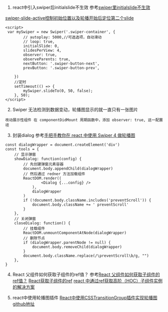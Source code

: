 1. react中引入swiper后initialslide不生效
参考[swiper里initialslide不生效](https://segmentfault.com/q/1010000014873696)

[swiper-slide-active控制初始位置以及轮播开始后定位第二个slide](http://bbs.swiper.com.cn/forum.php?mod=viewthread&tid=2157)
```
<script>
 var mySwiper = new Swiper('.swiper-container', {
        // autoplay: 5000,//可选选项，自动滑动
        // loop: true,
        initialSlide: 0,
        slidesPerView: 4,
        observer: true,
        observeParents: true,
        nextButton: '.swiper-button-next',
        prevButton: '.swiper-button-prev',
        
    })
    //定时
    setTimeout(() => {
        mySwiper.slideTo(0, 50, false);
    }, 50);
</script>

```



2. Swiper 无法检测到数据变动，轮播图显示的就一直只有一张图片
```
改动展示性组件 在 componentDidMount 周期函数中，添加 observer: true, 这一配置项
```


3. 封装dialog
参考[手把手教你在 react 中使用 Swiper 4 做轮播图](https://php.ctolib.com/article/wiki/81427)
```
const dialogWrapper = document.createElement('div')
const tools = {
	// 显示弹窗
    showDialog: function(config) {
		// 先创建弹窗元素容器
		document.body.appendChild(dialogWrapper)
		// 然后通过 redner 方法加载组件
        ReactDOM.render((
                <Dialog {...config} />
            ),
            dialogWrapper
        )
        if (!document.body.className.includes('preventScroll')) {
            document.body.className += ' preventScroll'
        }
	},
	// 关闭弹窗
    closeDialog: function() {
		// 挂载组件
		ReactDOM.unmountComponentAtNode(dialogWrapper)
		// 删除节点
        if (dialogWrapper.parentNode != null) {
            document.body.removeChild(dialogWrapper)
        }
        document.body.className.replace(/\preventScroll\b/g, "")
    },
}
```


4. React 父组件如何获取子组件的ref值？
参考[React 父组件如何获取子组件的ref值？](https://segmentfault.com/q/1010000006253845)
[React获取子组件的ref](https://segmentfault.com/q/1010000007812149)
[react 中通过ref获取高阶（HOC）子组件实例的解决方案](https://www.jianshu.com/p/2609fd3777cd)


5. react中使用轮播图插件
[React中使用CSSTransitionGroup插件实现轮播图](https://www.cnblogs.com/libin-1/p/6638193.html)
[github地址](https://github.com/DiligentYe/react-carousel)